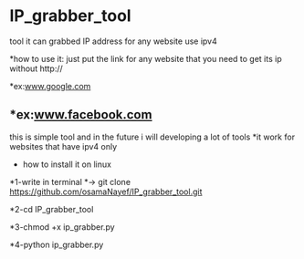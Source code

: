 # IP_grabber_tool

tool it can grabbed IP address for any website use ipv4

*how to use it: just put the link for any website that you need to get its ip without http://

*ex:www.google.com 

*ex:www.facebook.com
--------------------------------------------
this is simple tool and in the future i will developing a lot of tools
*it work for websites that have ipv4 only
* how to install it on linux

*1-write in terminal
*-> git clone https://github.com/osamaNayef/IP_grabber_tool.git

*2-cd IP_grabber_tool

*3-chmod +x ip_grabber.py

*4-python ip_grabber.py
